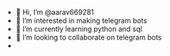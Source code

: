 - 👋 Hi, I’m @aarav669281
- 👀 I’m interested in making telegram bots
- 🌱 I’m currently learning python and sql
- 💞️ I’m looking to collaborate on telegram bots
-

<!---
aarav669281/aarav669281 is a ✨ special ✨ repository because its `README.md` (this file) appears on your GitHub profile.
You can click the Preview link to take a look at your changes.
--->
